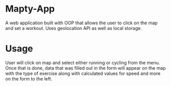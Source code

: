 # Mapty-App
A web application built with OOP that allows the user to click on the map and set a workout. Uses geolocation API as well as local storage.

# Usage 

User will click on map and select either running or cycling from the menu. Once that is done, data that was filled out in the form will appear on the map with the type of exercise along with calculated values for speed and more on the form to the left.
